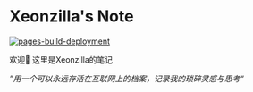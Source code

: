 # Xeonzilla's Note

[![pages-build-deployment](https://github.com/Xeonzilla/Xeonzilla.github.io/actions/workflows/pages/pages-build-deployment/badge.svg?branch=main)](https://github.com/Xeonzilla/Xeonzilla.github.io/actions/workflows/pages/pages-build-deployment)

欢迎👋 这里是Xeonzilla的笔记

_”用一个可以永远存活在互联网上的档案，记录我的琐碎灵感与思考“_
